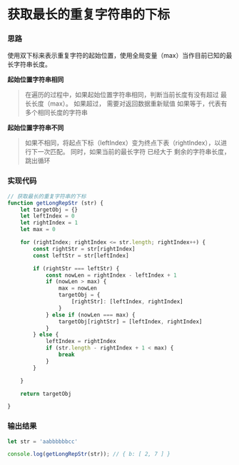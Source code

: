 # 获取最长的重复字符串的下标


### 思路 
使用双下标来表示重复字符的起始位置，使用全局变量（max）当作目前已知的最长字符串长度。

**起始位置字符串相同**
> 在遍历的过程中，如果起始位置字符串相同，判断当前长度有没有超过 最长长度（max）。 如果超过，
> 需要对返回数据重新赋值 如果等于，代表有多个相同长度的字符串


**起始位置字符串不同**
> 如果不相同，将起点下标（leftIndex）变为终点下表（rightIndex），以进行下一次匹配。
> 同时，如果当前的最长字符 已经大于 剩余的字符串长度，跳出循环


### 实现代码
```js
// 获取最长的重复字符串的下标
function getLongRepStr (str) {
    let targetObj = {}
    let leftIndex = 0
    let rightIndex = 1
    let max = 0

    for (rightIndex; rightIndex <= str.length; rightIndex++) {
        const rightStr = str[rightIndex]
        const leftStr = str[leftIndex]

        if (rightStr === leftStr) {
            const nowLen = rightIndex - leftIndex + 1
            if (nowLen > max) {
                max = nowLen
                targetObj = {
                    [rightStr]: [leftIndex, rightIndex]
                }
            } else if (nowLen === max) {
                targetObj[rightStr] = [leftIndex, rightIndex]
            }
        } else {
            leftIndex = rightIndex
            if (str.length - rightIndex + 1 < max) {
                break
            }
        }

    }

    return targetObj

}
```


### 输出结果
```js
let str = 'aabbbbbbcc'

console.log(getLongRepStr(str)); // { b: [ 2, 7 ] }
```